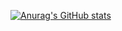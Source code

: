 [![Anurag's GitHub stats](https://github-readme-stats.vercel.app/api?username=Kobra3390)](https://github.com/anuraghazra/github-readme-stats)
